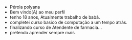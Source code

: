 - Pérola polyana
- Bem vindo(A) ao meu perfil 
- tenho 18 anos, Atualmente trabalho de babá.
- completei curso basico de computação a um tempo atrás.
- finalizando curso de Atendente de farmacia...
- pretendo aprender sempre mais